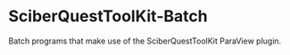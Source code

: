 SciberQuestToolKit-Batch
========================

Batch programs that make use of the SciberQuestToolKit ParaView plugin.